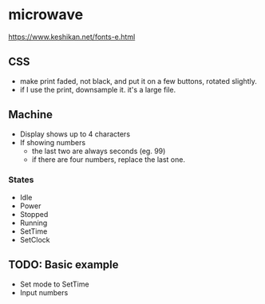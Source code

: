# microwave

https://www.keshikan.net/fonts-e.html


## CSS

- make print faded, not black, and put it on a few buttons, rotated slightly.
- if I use the print, downsample it. it's a large file.



## Machine

- Display shows up to 4 characters
- If showing numbers
  - the last two are always seconds (eg. 99)
  - if there are four numbers, replace the last one.


### States

- Idle
- Power
- Stopped
- Running
- SetTime
- SetClock



## TODO: Basic example

- Set mode to SetTime
- Input numbers
